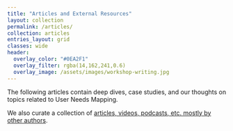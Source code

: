 ```yaml
---
title: "Articles and External Resources"
layout: collection
permalink: /articles/
collection: articles
entries_layout: grid
classes: wide
header:
  overlay_color: "#0EA2F1"
  overlay_filter: rgba(14,162,241,0.6)
  overlay_image: /assets/images/workshop-writing.jpg
---
```


The following articles contain deep dives, case studies, and our thoughts on topics related to User Needs Mapping.

We also curate a collection of [articles, videos, podcasts, etc. mostly by other authors](/resources).
